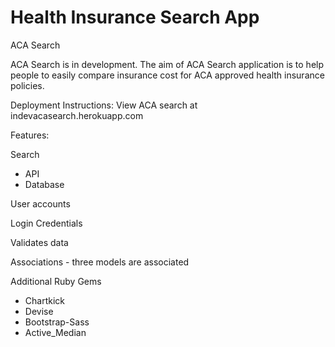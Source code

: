 # Health Insurance Search App
ACA Search

ACA Search is in development. The aim of ACA Search application is to help people to easily compare insurance cost for ACA approved health insurance policies.

Deployment Instructions:
 View ACA search at indevacasearch.herokuapp.com

Features:

Search
- API 
- Database

User accounts

Login Credentials

Validates data

Associations - three models are associated

Additional Ruby Gems

- Chartkick 
- Devise 
- Bootstrap-Sass 
- Active_Median

